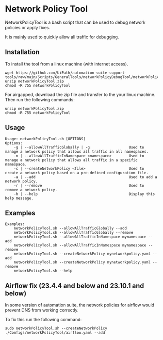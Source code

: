 # Network Policy Tool
NetworkPolicyTool is a bash script that can be used to debug network policies or apply fixes.

It is mainly used to quickly allow all traffic for debugging.

## Installation
To install the tool from a linux machine (with internet access).
```
wget https://github.com/UiPath/automation-suite-support-tools/raw/main/Scripts/GeneralTools/networkPolicyDebugTool/networkPolicyTool.zip
unzip networkPolicyTool.zip
chmod -R 755 networkPolicyTool
```

For airgapped, download the zip file and transfer to the your linux machine. Then run the following commands:
```
unzip networkPolicyTool.zip
chmod -R 755 networkPolicyTool
```

## Usage
```
Usage: networkPolicyTool.sh [OPTIONS]
Options:
    -g | --allowAllTrafficGlobally | -g                  Used to manage a network policy that allows all traffic in all namespaces.
    -n | --allowAllTrafficInNamespace <namespace>        Used to manage a network policy that allows all traffic in a specific namespace.
    -c | --createNetworkPolicy <file>                    Used to create a network policy based on a pre-defined configuration file.
    -a | --add                                           Used to add a network policy.      
    -r | --remove                                        Used to remove a network policy.
    -h | --help                                          Display this help message.
```

## Examples
```
Examples:
    networkPolicyTool.sh --allowAllTrafficGlobally --add 
    networkPolicyTool.sh --allowAllTrafficGlobally --remove
    networkPolicyTool.sh --allowAllTrafficInNamespace mynamespace --add
    networkPolicyTool.sh --allowAllTrafficInNamespace mynamespace --remove
    networkPolicyTool.sh --createNetworkPolicy mynetworkpolicy.yaml --add
    networkPolicyTool.sh --createNetworkPolicy mynetworkpolicy.yaml --remove
    networkPolicyTool.sh --help
```

## Airflow fix (23.4.4 and below and 23.10.1 and below)
In some version of automation suite, the network policies for airflow would prevent DNS from working correctly.

To fix this run the following command:

```
sudo networkPolicyTool.sh --createNetworkPolicy ./Configs/networkPolicyTool/airflow.yaml --add
```